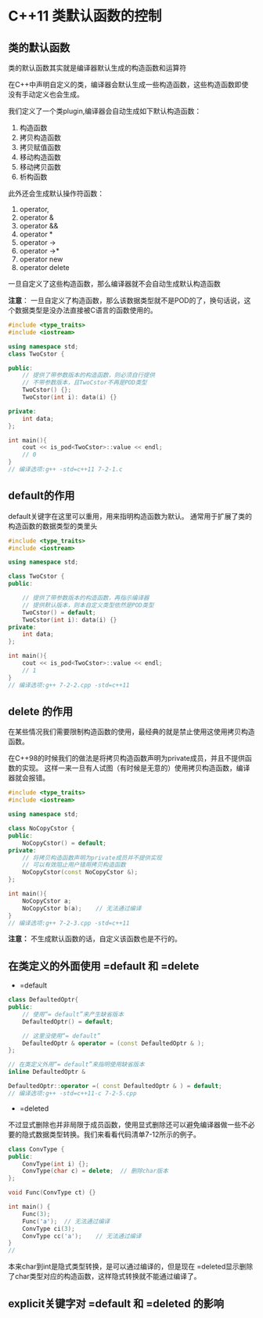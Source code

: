 # C++11 类默认函数的控制

## 类的默认函数

类的默认函数其实就是编译器默认生成的构造函数和运算符

在C++中声明自定义的类，编译器会默认生成一些构造函数，这些构造函数即使没有手动定义也会生成。

我们定义了一个类plugin,编译器会自动生成如下默认构造函数：

1. 构造函数
2. 拷贝构造函数
3. 拷贝赋值函数
4. 移动构造函数
5. 移动拷贝函数
6. 析构函数

此外还会生成默认操作符函数：

1. operator,
2. operator &
3. operator &&
4. operator *
5. operator ->
6. operator ->*
7. operator new
8. operator delete

一旦自定义了这些构造函数，那么编译器就不会自动生成默认构造函数

**注意**：
一旦自定义了构造函数，那么该数据类型就不是POD的了，换句话说，这个数据类型是没办法直接被C语言的函数使用的。

```cpp
#include <type_traits>
#include <iostream>

using namespace std;
class TwoCstor {

public:
    // 提供了带参数版本的构造函数，则必须自行提供
    // 不带参数版本，且TwoCstor不再是POD类型
    TwoCstor() {};
    TwoCstor(int i): data(i) {}

private:
    int data;
};

int main(){
    cout << is_pod<TwoCstor>::value << endl;     
    // 0
} 
// 编译选项:g++ -std=c++11 7-2-1.c
```

## default的作用

default关键字在这里可以重用，用来指明构造函数为默认。
通常用于扩展了类的构造函数的数据类型的类里头

```cpp
#include <type_traits>
#include <iostream>

using namespace std;

class TwoCstor {
public:

    // 提供了带参数版本的构造函数，再指示编译器
    // 提供默认版本，则本自定义类型依然是POD类型
    TwoCstor() = default;
    TwoCstor(int i): data(i) {}
private:
    int data;
};

int main(){
    cout << is_pod<TwoCstor>::value << endl;
    // 1
}
// 编译选项:g++ 7-2-2.cpp -std=c++11
```

## delete 的作用

在某些情况我们需要限制构造函数的使用，最经典的就是禁止使用这使用拷贝构造函数。

在C++98的时候我们的做法是将拷贝构造函数声明为private成员，并且不提供函数的实现。
这样一来一旦有人试图（有时候是无意的）使用拷贝构造函数，编译器就会报错。

```cpp
#include <type_traits>
#include <iostream>

using namespace std;

class NoCopyCstor {
public:
    NoCopyCstor() = default;
private:
    // 将拷贝构造函数声明为private成员并不提供实现
    // 可以有效阻止用户错用拷贝构造函数
    NoCopyCstor(const NoCopyCstor &);
};

int main(){
    NoCopyCstor a;
    NoCopyCstor b(a);    // 无法通过编译
}
// 编译选项:g++ 7-2-3.cpp -std=c++11
```

**注意：**
不生成默认函数的话，自定义该函数也是不行的。

## 在类定义的外面使用 =default 和 =delete

* =default

```cpp
class DefaultedOptr{
public:
    // 使用“= default”来产生缺省版本
    DefaultedOptr() = default;

    // 这里没使用“= default”
    DefaultedOptr & operator = (const DefaultedOptr & );
};

// 在类定义外用“= default”来指明使用缺省版本
inline DefaultedOptr &

DefaultedOptr::operator =( const DefaultedOptr & ) = default;
// 编译选项:g++ -std=c++11-c 7-2-5.cpp
```

* =deleted

不过显式删除也并非局限于成员函数，使用显式删除还可以避免编译器做一些不必要的隐式数据类型转换。我们来看看代码清单7-12所示的例子。

```cpp
class ConvType {
public:
    ConvType(int i) {};
    ConvType(char c) = delete;  // 删除char版本
};

void Func(ConvType ct) {}

int main() {
    Func(3);
    Func('a');  // 无法通过编译
    ConvType ci(3);
    ConvType cc('a');    // 无法通过编译
}
// 
```

本来char到int是隐式类型转换，是可以通过编译的，但是现在 =deleted显示删除了char类型对应的构造函数，这样隐式转换就不能通过编译了。

## explicit关键字对 =default 和 =deleted 的影响


